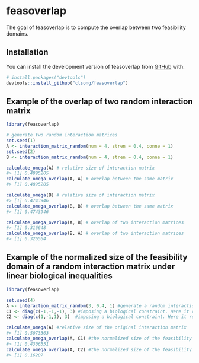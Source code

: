 
<!-- README.md is generated from README.Rmd. Please edit that file -->

# feasoverlap

<!-- badges: start -->
<!-- badges: end -->

The goal of feasoverlap is to compute the overlap between two
feasibility domains.

## Installation

You can install the development version of feasoverlap from
[GitHub](https://github.com/) with:

``` r
# install.packages("devtools")
devtools::install_github("clsong/feasoverlap")
```

## Example of the overlap of two random interaction matrix

``` r
library(feasoverlap)

# generate two random interaction matrices
set.seed(1)
A <- interaction_matrix_random(num = 4, stren = 0.4, conne = 1)
set.seed(2)
B <- interaction_matrix_random(num = 4, stren = 0.4, conne = 1)

calculate_omega(A) # relative size of interaction matrix
#> [1] 0.4895205
calculate_omega_overlap(A, A) # overlap between the same matrix
#> [1] 0.4895205

calculate_omega(B) # relative size of interaction matrix
#> [1] 0.4743946
calculate_omega_overlap(B, B) # overlap between the same matrix
#> [1] 0.4743946

calculate_omega_overlap(A, B) # overlap of two interaction matrices
#> [1] 0.316648
calculate_omega_overlap(B, A) # overlap of two interaction matrices
#> [1] 0.326564
```

## Example of the normalized size of the feasibility domain of a random interaction matrix under linear biological inequalities

``` r
library(feasoverlap)

set.seed(4)
A <- interaction_matrix_random(3, 0.4, 1) #generate a random interaction matrix
C1 <- diag(c(-1,-1,-1), 3) #imposing a biological constraint. Here it refers to that the growth rates of all species have to be positive
C2 <- diag(c(1,-1,1), 3)  #imposing a biological constraint. Here it refers to that the growth rates of species 1 and 3 have to be negative, and the growth rates of species 2 has to be positive

calculate_omega(A) #relative size of the original interaction matrix
#> [1] 0.5073363
calculate_omega_overlap(A, C1) #the normalized size of the feasibility domain of a random interaction matrix under linear biological constriants C1
#> [1] 0.4306551
calculate_omega_overlap(A, C2) #the normalized size of the feasibility domain of a random interaction matrix under linear biological constriants C2
#> [1] 0.16287
```
